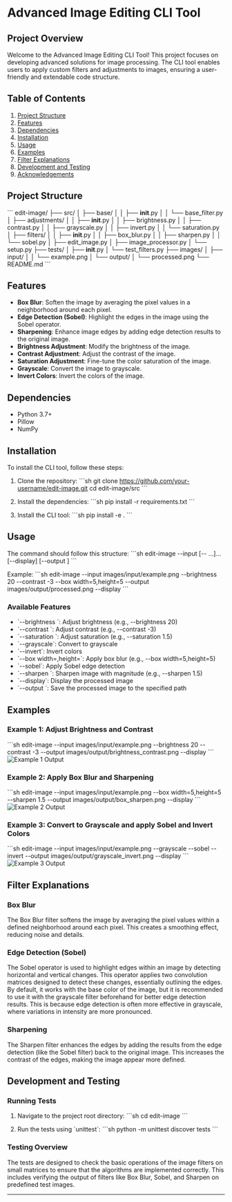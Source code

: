 
# Advanced Image Editing CLI Tool

## Project Overview

Welcome to the Advanced Image Editing CLI Tool! This project focuses on developing advanced solutions for image processing. The CLI tool enables users to apply custom filters and adjustments to images, ensuring a user-friendly and extendable code structure.

## Table of Contents

1. [Project Structure](#project-structure)
2. [Features](#features)
3. [Dependencies](#dependencies)
4. [Installation](#installation)
5. [Usage](#usage)
6. [Examples](#examples)
7. [Filter Explanations](#filter-explanations)
8. [Development and Testing](#development-and-testing)
9. [Acknowledgements](#acknowledgements)

## Project Structure

\`\`\`
edit-image/
├── src/
│   ├── base/
│   │   ├── __init__.py
│   │   └── base_filter.py
│   ├── adjustments/
│   │   ├── __init__.py
│   │   ├── brightness.py
│   │   ├── contrast.py
│   │   ├── grayscale.py
│   │   ├── invert.py
│   │   └── saturation.py
│   ├── filters/
│   │   ├── __init__.py
│   │   ├── box_blur.py
│   │   ├── sharpen.py
│   │   └── sobel.py
│   ├── edit_image.py
│   ├── image_processor.py
│   └── setup.py
├── tests/
│   ├── __init__.py
│   └── test_filters.py
├── images/
│   ├── input/
│   │   └── example.png
│   └── output/
│       └── processed.png
└── README.md
\`\`\`

## Features

- **Box Blur**: Soften the image by averaging the pixel values in a neighborhood around each pixel.
- **Edge Detection (Sobel)**: Highlight the edges in the image using the Sobel operator.
- **Sharpening**: Enhance image edges by adding edge detection results to the original image.
- **Brightness Adjustment**: Modify the brightness of the image.
- **Contrast Adjustment**: Adjust the contrast of the image.
- **Saturation Adjustment**: Fine-tune the color saturation of the image.
- **Grayscale**: Convert the image to grayscale.
- **Invert Colors**: Invert the colors of the image.

## Dependencies

- Python 3.7+
- Pillow
- NumPy

## Installation

To install the CLI tool, follow these steps:

1. Clone the repository:
   \`\`\`sh
   git clone https://github.com/your-username/edit-image.git
   cd edit-image/src
   \`\`\`

2. Install the dependencies:
   \`\`\`sh
   pip install -r requirements.txt
   \`\`\`

3. Install the CLI tool:
   \`\`\`sh
   pip install -e .
   \`\`\`

## Usage

The command should follow this structure:
\`\`\`sh
edit-image --input <path-to-image> [--<feature-name> <feature-specific-arguments>...]... [--display] [--output <output-path>]
\`\`\`

Example:
\`\`\`sh
edit-image --input images/input/example.png --brightness 20 --contrast -3 --box width=5,height=5 --output images/output/processed.png --display
\`\`\`

### Available Features

- \`--brightness <value>\`: Adjust brightness (e.g., --brightness 20)
- \`--contrast <value>\`: Adjust contrast (e.g., --contrast -3)
- \`--saturation <value>\`: Adjust saturation (e.g., --saturation 1.5)
- \`--grayscale\`: Convert to grayscale
- \`--invert\`: Invert colors
- \`--box width=<value>,height=<value>\`: Apply box blur (e.g., --box width=5,height=5)
- \`--sobel\`: Apply Sobel edge detection
- \`--sharpen <value>\`: Sharpen image with magnitude (e.g., --sharpen 1.5)
- \`--display\`: Display the processed image
- \`--output <path>\`: Save the processed image to the specified path

## Examples

### Example 1: Adjust Brightness and Contrast
\`\`\`sh
edit-image --input images/input/example.png --brightness 20 --contrast -3 --output images/output/brightness_contrast.png --display
\`\`\`
![Example 1 Output](images/output/charizardcharizard.png)

### Example 2: Apply Box Blur and Sharpening
\`\`\`sh
edit-image --input images/input/example.png --box width=5,height=5 --sharpen 1.5 --output images/output/box_sharpen.png --display
\`\`\`
![Example 2 Output](images/output/charizard.jpg)

### Example 3: Convert to Grayscale and apply Sobel and Invert Colors
\`\`\`sh
edit-image --input images/input/example.png --grayscale --sobel --invert --output images/output/grayscale_invert.png --display
\`\`\`
![Example 3 Output](images/output/charizard.jpg)

## Filter Explanations

### Box Blur
The Box Blur filter softens the image by averaging the pixel values within a defined neighborhood around each pixel. This creates a smoothing effect, reducing noise and details.

### Edge Detection (Sobel)
The Sobel operator is used to highlight edges within an image by detecting horizontal and vertical changes. This operator applies two convolution matrices designed to detect these changes, essentially outlining the edges. By default, it works with the base color of the image, but it is recommended to use it with the grayscale filter beforehand for better edge detection results. This is because edge detection is often more effective in grayscale, where variations in intensity are more pronounced.

### Sharpening
The Sharpen filter enhances the edges by adding the results from the edge detection (like the Sobel filter) back to the original image. This increases the contrast of the edges, making the image appear more defined.

## Development and Testing

### Running Tests

1. Navigate to the project root directory:
   \`\`\`sh
   cd edit-image
   \`\`\`

2. Run the tests using \`unittest\`:
   \`\`\`sh
   python -m unittest discover tests
   \`\`\`

### Testing Overview

The tests are designed to check the basic operations of the image filters on small matrices to ensure that the algorithms are implemented correctly. This includes verifying the output of filters like Box Blur, Sobel, and Sharpen on predefined test images.


---

